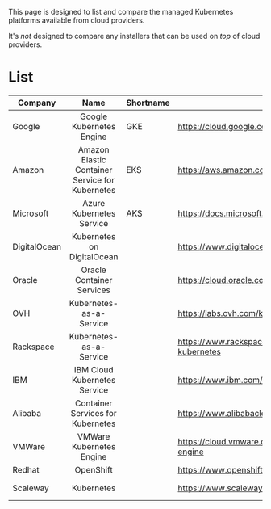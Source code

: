 
This page is designed to list and compare the managed Kubernetes platforms available from cloud providers.

It's _not_ designed to compare any installers that can be used on _top_ of cloud providers.

# List

|Company|Name|Shortname|Link|Status
| ------------- |:-------------:| -----|-----|-----|
| Google | Google Kubernetes Engine | GKE | https://cloud.google.com/kubernetes-engine/ | GA |
| Amazon | Amazon Elastic Container Service for Kubernetes| EKS | https://aws.amazon.com/eks/ | GA |
| Microsoft | Azure Kubernetes Service| AKS | https://docs.microsoft.com/en-us/azure/aks/ | GA |
| DigitalOcean | Kubernetes on DigitalOcean || https://www.digitalocean.com/products/kubernetes/ | Early Access |
| Oracle | Oracle Container Services || https://cloud.oracle.com/containers | GA |
| OVH | Kubernetes-as-a-Service || https://labs.ovh.com/kubernetes-k8s | Early Access |
| Rackspace | Kubernetes-as-a-Service || https://www.rackspace.com/en-sg/managed-kubernetes ||
| IBM | IBM Cloud Kubernetes Service || https://www.ibm.com/cloud/container-service | GA |
| Alibaba | Container Services for Kubernetes || https://www.alibabacloud.com/product/kubernetes | GA |
| VMWare | VMWare Kubernetes Engine || https://cloud.vmware.com/vmware-kubernetes-engine | Beta|
| Redhat | OpenShift || https://www.openshift.com/products | GA |
| Scaleway| Kubernetes|| https://www.scaleway.com/kubernetes/ | Early Access |

